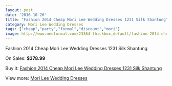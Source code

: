 ```yaml
---
layout: post
date: '2016-10-26'
title: "Fashion 2014 Cheap Mori Lee Wedding Dresses 1231 Silk Shantung"
category: Mori Lee Wedding Dresses
tags: ["cheap","party","formal","discount","mori"]
image: http://www.neoformal.com/23364-thickbox_default/fashion-2014-cheap-mori-lee-wedding-dresses-1231-silk-shantung.jpg
---
```

Fashion 2014 Cheap Mori Lee Wedding Dresses 1231 Silk Shantung

On Sales: **$378.99**
<a href="https://www.neoformal.com/en/mori-lee-wedding-dresses-2014/7839-fashion-2014-cheap-mori-lee-wedding-dresses-1231-silk-shantung.html"><amp-img layout="responsive" width="600" height="600" src="//www.neoformal.com/23364-thickbox_default/fashion-2014-cheap-mori-lee-wedding-dresses-1231-silk-shantung.jpg" alt="Fashion 2014 Cheap Mori Lee Wedding Dresses 1231 Silk Shantung 0" /></a>
<a href="https://www.neoformal.com/en/mori-lee-wedding-dresses-2014/7839-fashion-2014-cheap-mori-lee-wedding-dresses-1231-silk-shantung.html"><amp-img layout="responsive" width="600" height="600" src="//www.neoformal.com/23365-thickbox_default/fashion-2014-cheap-mori-lee-wedding-dresses-1231-silk-shantung.jpg" alt="Fashion 2014 Cheap Mori Lee Wedding Dresses 1231 Silk Shantung 1" /></a>
<a href="https://www.neoformal.com/en/mori-lee-wedding-dresses-2014/7839-fashion-2014-cheap-mori-lee-wedding-dresses-1231-silk-shantung.html"><amp-img layout="responsive" width="600" height="600" src="//www.neoformal.com/23366-thickbox_default/fashion-2014-cheap-mori-lee-wedding-dresses-1231-silk-shantung.jpg" alt="Fashion 2014 Cheap Mori Lee Wedding Dresses 1231 Silk Shantung 2" /></a>

Buy it: [Fashion 2014 Cheap Mori Lee Wedding Dresses 1231 Silk Shantung](https://www.neoformal.com/en/mori-lee-wedding-dresses-2014/7839-fashion-2014-cheap-mori-lee-wedding-dresses-1231-silk-shantung.html "Fashion 2014 Cheap Mori Lee Wedding Dresses 1231 Silk Shantung")

View more: [Mori Lee Wedding Dresses](https://www.neoformal.com/en/67-mori-lee-wedding-dresses-2014 "Mori Lee Wedding Dresses")